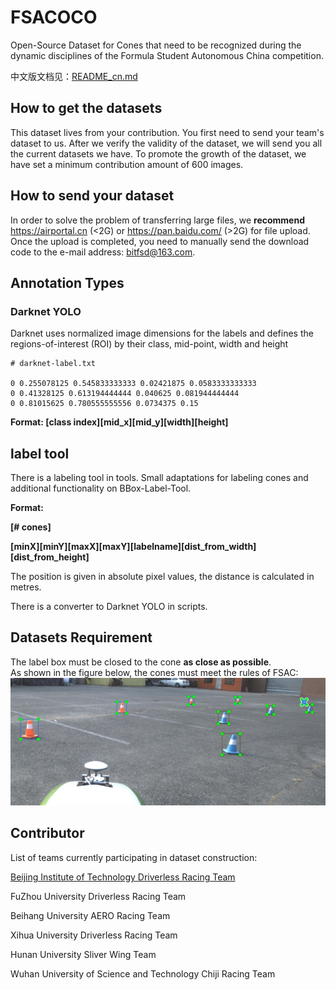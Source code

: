 # FSACOCO
Open-Source Dataset for Cones that need to be recognized during the dynamic disciplines of the Formula Student Autonomous China competition.

中文版文档见：[README_cn.md](README_cn.md)

## How to get the datasets

This dataset lives from your contribution. You first need to send your team's dataset to us. After we verify the validity of the dataset, we will send you all the current datasets we have. To promote the growth of the dataset, we have set a minimum contribution amount of 600 images.

## How to send your dataset

In order to solve the problem of transferring large files, we **recommend** https://airportal.cn (<2G) or https://pan.baidu.com/ (>2G) for file upload. Once the upload is completed, you need to manually send the download code to the e-mail address: bitfsd@163.com.

## Annotation Types

### Darknet YOLO

Darknet uses normalized image dimensions for the labels and defines the regions-of-interest (ROI) by their class, mid-point, width and height

```
# darknet-label.txt

0 0.255078125 0.545833333333 0.02421875 0.0583333333333
0 0.41328125 0.613194444444 0.040625 0.081944444444
0 0.81015625 0.780555555556 0.0734375 0.15
```
**Format: \[class index\]\[mid_x\]\[mid_y\]\[width]\[height\]**<br/>

## label tool

There is a labeling tool in tools. Small adaptations for labeling cones and additional functionality on BBox-Label-Tool.<br/>

**Format:**

**[# cones]**

**\[minX\]\[minY\]\[maxX\]\[maxY\]\[labelname\]\[dist_from_width\]\[dist_from_height\]**<br/>

The position is given in absolute pixel values, the distance is calculated in metres.

There is a converter to Darknet YOLO in scripts.


## Datasets Requirement
The label box must be closed to the cone **as close as possible**.  
As shown in the figure below, the cones must meet the rules of FSAC:
<img src="examples/Example.jpg">


## Contributor
List of teams currently participating in dataset construction:

[Beijing Institute of Technology Driverless Racing Team](http://www.bitfsd.com)  

FuZhou University Driverless Racing Team

Beihang University AERO Racing Team

Xihua University Driverless Racing Team

Hunan University Sliver Wing Team

Wuhan University of Science and Technology Chiji Racing Team